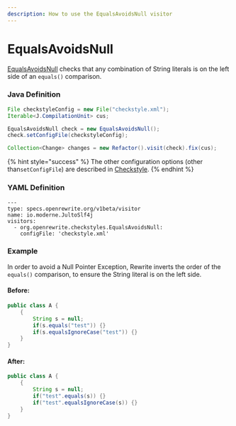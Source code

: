 ```yaml
---
description: How to use the EqualsAvoidsNull visitor
---
```


# EqualsAvoidsNull

[EqualsAvoidsNull](https://checkstyle.sourceforge.io/config_coding.html#EqualsAvoidNull) checks that any combination of String literals is on the left side of an `equals()` comparison.

### Java Definition 

```java
File checkstyleConfig = new File("checkstyle.xml");
Iterable<J.CompilationUnit> cus;

EqualsAvoidsNull check = new EqualsAvoidsNull();
check.setConfigFile(checkstyleConfig);

Collection<Change> changes = new Refactor().visit(check).fix(cus);
```

{% hint style="success" %}
The other configuration options \(other than`setConfigFile`\) are described in [Checkstyle](./#configuration-options).
{% endhint %}

### YAML Definition

```text
---
type: specs.openrewrite.org/v1beta/visitor
name: io.moderne.JultoSlf4j
visitors:
  - org.openrewrite.checkstyles.EqualsAvoidsNull:
    configFile: 'checkstyle.xml'
```

### Example

In order to avoid a Null Pointer Exception, Rewrite inverts the order of the `equals()` comparison, to ensure the String literal is on the left side.

#### Before:

```java
public class A {
    {
        String s = null;
        if(s.equals("test")) {}
        if(s.equalsIgnoreCase("test")) {}
    }
}
```

#### After:

```java
public class A {
    {
        String s = null;
        if("test".equals(s)) {}
        if("test".equalsIgnoreCase(s)) {}
    }
}
```

